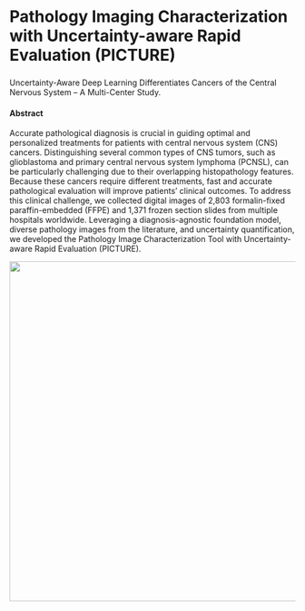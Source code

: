 # Pathology Imaging Characterization with Uncertainty-aware Rapid Evaluation (PICTURE)
###
Uncertainty-Aware Deep Learning Differentiates Cancers of the Central Nervous System – A Multi-Center Study.
#### Abstract

Accurate pathological diagnosis is crucial in guiding optimal and personalized treatments for patients with central nervous system (CNS) cancers. Distinguishing several common types of CNS tumors, such as glioblastoma and primary central nervous system lymphoma (PCNSL), can be particularly challenging due to their overlapping histopathology features. Because these cancers require different treatments, fast and accurate pathological evaluation will improve patients’ clinical outcomes. To address this clinical challenge, we collected digital images of 2,803 formalin-fixed paraffin-embedded (FFPE) and 1,371 frozen section slides from multiple hospitals worldwide. Leveraging a diagnosis-agnostic foundation model, diverse pathology images from the literature, and uncertainty quantification, we developed the Pathology Image Characterization Tool with Uncertainty-aware Rapid Evaluation (PICTURE).

<img src="https://github.com/hms-dbmi/PICTURE/assets/31292151/4a7a9a81-8342-44a8-a2e4-6b7c5bd0f332" width="800" height="600">

